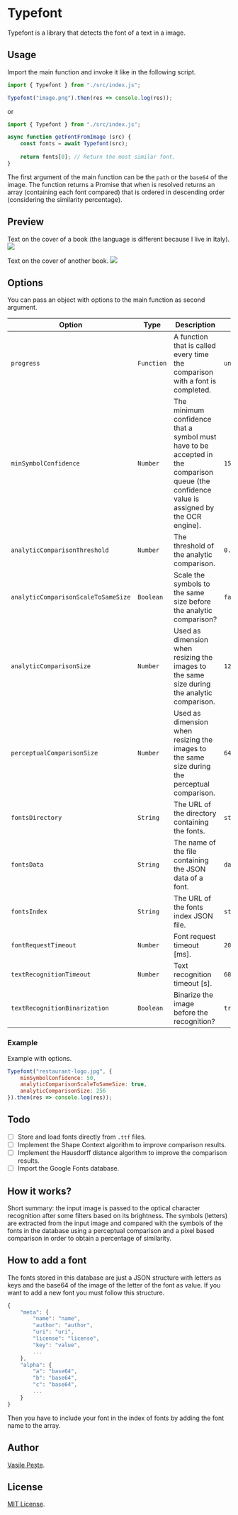 # Typefont
Typefont is a library that detects the font of a text in a image.

## Usage
Import the main function and invoke it like in the following script.

```javascript
import { Typefont } from "./src/index.js";

Typefont("image.png").then(res => console.log(res));
```
or
```javascript
import { Typefont } from "./src/index.js";

async function getFontFromImage (src) {
    const fonts = await Typefont(src);
    
    return fonts[0]; // Return the most similar font.
}
```

The first argument of the main function can be the `path` or the `base64` of the image. The function returns a Promise that when is resolved returns an array (containing each font compared) that is ordered in descending order (considering the similarity percentage).

## Preview
Text on the cover of a book (the language is different because I live in Italy).
![](http://i.imgur.com/1JnyIC3.jpg)

Text on the cover of another book.
![](http://i.imgur.com/smfr0Kn.jpg)

## Options
You can pass an object with options to the main function as second argument.

Option | Type | Description | Default
--- | --- | --- | ---
`progress` | `Function` | A function that is called every time the comparison with a font is completed. | `undefined`
`minSymbolConfidence` | `Number` | The minimum confidence that a symbol must have to be accepted in the comparison queue (the confidence value is assigned by the OCR engine). | `15`
`analyticComparisonThreshold` | `Number` | The threshold of the analytic comparison. | `0.5`
`analyticComparisonScaleToSameSize` | `Boolean` | Scale the symbols to the same size before the analytic comparison? | `false`
`analyticComparisonSize` | `Number` | Used as dimension when resizing the images to the same size during the analytic comparison. | `128`
`perceptualComparisonSize` | `Number` | Used as dimension when resizing the images to the same size during the perceptual comparison. | `64`
`fontsDirectory` | `String` | The URL of the directory containing the fonts. | `storage/fonts/`
`fontsData` | `String` | The name of the file containing the JSON data of a font. | `data.json`
`fontsIndex` | `String` | The URL of the fonts index JSON file. | `storage/index.json`
`fontRequestTimeout` | `Number` | Font request timeout [ms]. | `2000`
`textRecognitionTimeout` | `Number` | Text recognition timeout [s]. | `60`
`textRecognitionBinarization` | `Boolean` | Binarize the image before the recognition? | `true`

### Example
Example with options.
```javascript
Typefont("restaurant-logo.jpg", {
    minSymbolConfidence: 50,
    analyticComparisonScaleToSameSize: true,
    analyticComparisonSize: 256
}).then(res => console.log(res));
```

## Todo
+ [ ] Store and load fonts directly from `.ttf` files.
+ [ ] Implement the Shape Context algorithm to improve comparison results.
+ [ ] Implement the Hausdorff distance algorithm to improve the comparison results.
+ [ ] Import the Google Fonts database.

## How it works?
Short summary: the input image is passed to the optical character recognition after some filters based on its brightness. The symbols (letters) are extracted from the input image and compared with the symbols of the fonts in the database using a perceptual comparison and a pixel based comparison in order to obtain a percentage of similarity.

## How to add a font
The fonts stored in this database are just a JSON structure with letters as keys and the base64 of the image of the letter of the font as value. If you want to add a new font you must follow this structure.
```javascript
{
    "meta": {
        "name": "name",
        "author": "author",
        "uri": "uri",
        "license": "license",
        "key": "value",
        ...
    },
    "alpha": {
        "a": "base64",
        "b": "base64",
        "c": "base64",
        ...
    }
}
```
Then you have to include your font in the index of fonts by adding the font name to the array.

## Author
[Vasile Pește](https://twitter.com/Sirvasile_).

## License
[MIT License](LICENSE).